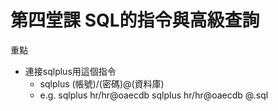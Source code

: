 # 第四堂課 SQL的指令與高級查詢

重點
- 連接sqlplus用這個指令
	- sqlplus (帳號)/(密碼)@(資料庫)
	- e.g. sqlplus hr/hr@oaecdb
	sqlplus hr/hr@oaecdb @.sql
